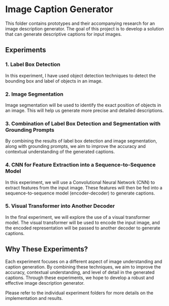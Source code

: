 # Image Caption Generator

This folder contains prototypes and their accompanying research for an image description generator. The goal of this project is to develop a solution that can generate descriptive captions for input images.

## Experiments

### 1. Label Box Detection

In this experiment, I have used object detection techniques to detect the bounding box and label of objects in an image.

### 2. Image Segmentation

Image segmentation will be used to identify the exact position of objects in an image. This will help us generate more precise and detailed descriptions.

### 3. Combination of Label Box Detection and Segmentation with Grounding Prompts

By combining the results of label box detection and image segmentation, along with grounding prompts, we aim to improve the accuracy and contextual understanding of the generated captions.

### 4. CNN for Feature Extraction into a Sequence-to-Sequence Model

In this experiment, we will use a Convolutional Neural Network (CNN) to extract features from the input image. These features will then be fed into a sequence-to-sequence model (encoder-decoder) to generate captions.

### 5. Visual Transformer into Another Decoder

In the final experiment, we will explore the use of a visual transformer model. The visual transformer will be used to encode the input image, and the encoded representation will be passed to another decoder to generate captions.

## Why These Experiments?

Each experiment focuses on a different aspect of image understanding and caption generation. By combining these techniques, we aim to improve the accuracy, contextual understanding, and level of detail in the generated captions. Through these experiments, we hope to develop a robust and effective image description generator.

Please refer to the individual experiment folders for more details on the implementation and results.
